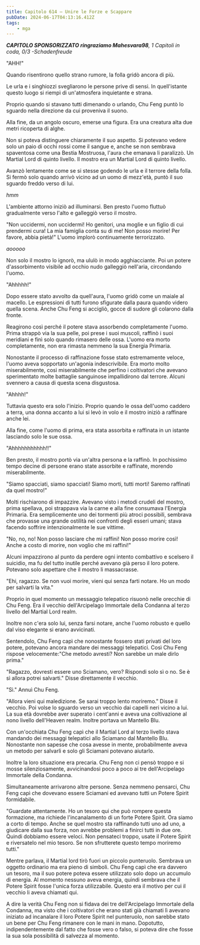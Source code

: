 ```yaml
---
title: Capitolo 614 – Unire le Forze e Scappare
pubDate: 2024-06-17T04:13:16.412Z
tags:
    - mga
---
```



<em><strong>CAPITOLO SPONSORIZZATO ringraziamo Mahesvara98</strong>,
1 Capitoli in coda, 0/3
-Schadenfreude</em>


"AHH!"


Quando risentirono quello strano rumore, la folla gridò ancora di più.


Le urla e i singhiozzi svegliarono le persone prive di sensi. In quell'istante questo luogo si riempì di un'atmosfera inquietante e strana.


Proprio quando si stavano tutti dimenando o urlando, Chu Feng puntò lo sguardo nella direzione da cui proveniva il suono.


Alla fine, da un angolo oscuro, emerse una figura. Era una creatura alta due metri ricoperta di alghe.


Non si poteva distinguere chiaramente il suo aspetto. Si potevano vedere solo un paio di occhi rossi come il sangue e, anche se non sembrava spaventosa come una Bestia Mostruosa, l'aura che emanava li paralizzò. Un Martial Lord di quinto livello. Il mostro era un Martial Lord di quinto livello.


Avanzò lentamente come se si stesse godendo le urla e il terrore della folla. Si fermò solo quando arrivò vicino ad un uomo di mezz'età, puntò il suo sguardo freddo verso di lui.


*hmm*


L'ambiente attorno iniziò ad illuminarsi. Ben presto l'uomo fluttuò gradualmente verso l'alto e galleggiò verso il mostro.


"Non uccidermi, non uccidermi! Ho genitori, una moglie e un figlio di cui prendermi cura! La mia famiglia conta su di me! Non posso morire! Per favore, abbia pietà!" L'uomo implorò continuamente terrorizzato.


*aooooo*


Non solo il mostro lo ignorò, ma ululò in modo agghiacciante. Poi un potere d'assorbimento visibile ad occhio nudo galleggiò nell'aria, circondando l'uomo.


"Ahhhhh!"


Dopo essere stato avvolto da quell'aura, l'uomo gridò come un maiale al macello. Le espressioni di tutti furono sfigurate dalla paura quando videro quella scena. Anche Chu Feng si accigliò, gocce di sudore gli colarono dalla fronte.


Reagirono così perché il potere stava assorbendo completamente l'uomo. Prima strappò via la sua pelle, poi prese i suoi muscoli, raffinò i suoi meridiani e finì solo quando rimasero delle ossa. L'uomo era morto completamente, non era rimasta nemmeno la sua Energia Primaria.


Nonostante il processo di raffinazione fosse stato estremamente veloce, l'uomo aveva sopportato un'agonia indescrivibile. Era morto molto miserabilmente, così miserabilmente che perfino i coltivatori che avevano sperimentato molte battaglie sanguinose impallidirono dal terrore. Alcuni svennero a causa di questa scena disgustosa.


"Ahhhh!"


Tuttavia questo era solo l'inizio. Proprio quando le ossa dell'uomo caddero a terra, una donna accanto a lui si levò in volo e il mostro iniziò a raffinare anche lei.


Alla fine, come l'uomo di prima, era stata assorbita e raffinata in un istante lasciando solo le sue ossa.


"Ahhhhhhhhhhh!!"


Ben presto, il mostro portò via un'altra persona e la raffinò. In pochissimo tempo decine di persone erano state assorbite e raffinate, morendo miserabilmente.


"Siamo spacciati, siamo spacciati! Siamo morti, tutti morti! Saremo raffinati da quel mostro!"


Molti rischiarono di impazzire. Avevano visto i metodi crudeli del mostro, prima spellava, poi strappava via la carne e alla fine consumava l'Energia Primaria. Era semplicemente uno dei tormenti più atroci possibili, sembrava che provasse una grande ostilità nei confronti degli esseri umani; stava facendo soffrire intenzionalmente le sue vittime.


"No, no, no! Non posso lasciare che mi raffini! Non posso morire così! Anche a costo di morire, non voglio che mi raffini!"


Alcuni impazzirono al punto da perdere ogni intento combattivo e scelsero il suicidio, ma fu del tutto inutile perché avevano già perso il loro potere. Potevano solo aspettare che il mostro li massacrasse.


"Ehi, ragazzo. Se non vuoi morire, vieni qui senza farti notare. Ho un modo per salvarti la vita."


Proprio in quel momento un messaggio telepatico risuonò nelle orecchie di Chu Feng. Era il vecchio dell'Arcipelago Immortale della Condanna al terzo livello del Martial Lord realm.


Inoltre non c'era solo lui, senza farsi notare, anche l'uomo robusto e quello dal viso elegante si erano avvicinati.


Sentendolo, Chu Feng capì che nonostante fossero stati privati del loro potere, potevano ancora mandare dei messaggi telepatici. Così Chu Feng rispose velocemente:"Che metodo avresti? Non sarebbe un male dirlo prima."


"Ragazzo, dovresti essere uno Sciamano, vero? Rispondi solo sì o no. Se è sì allora potrei salvarti." Disse direttamente il vecchio.


"Sì." Annuì Chu Feng.


"Allora vieni qui maledizione. Se sarai troppo lento moriremo." Disse il vecchio. Poi volse lo sguardo verso un vecchio dai capelli neri vicino a lui. La sua età dovrebbe aver superato i cent'anni e aveva una coltivazione al nono livello dell'Heaven realm. Inoltre portava un Mantello Blu.


Con un'occhiata Chu Feng capì che il Martial Lord al terzo livello stava mandando dei messaggi telepatici allo Sciamano dal Mantello Blu. Nonostante non sapesse che cosa avesse in mente, probabilmente aveva un metodo per salvarli e solo gli Sciamani potevano aiutarlo.


Inoltre la loro situazione era precaria. Chu Feng non ci pensò troppo e si mosse silenziosamente, avvicinandosi poco a poco ai tre dell'Arcipelago Immortale della Condanna.


Simultaneamente arrivarono altre persone. Senza nemmeno pensarci, Chu Feng capì che dovevano essere Sciamani ed avevano tutti un Potere Spirit formidabile.


"Guardate attentamente. Ho un tesoro qui che può rompere questa formazione, ma richiede l'incanalamento di un forte Potere Spirit. Ora siamo a corto di tempo. Anche se quel mostro sta raffinando tutti uno ad uno, a giudicare dalla sua forza, non avrebbe problemi a finirci tutti in due ore. Quindi dobbiamo essere veloci. Non pensateci troppo, usate il Potere Spirit e riversatelo nel mio tesoro. Se non sfrutterete questo tempo moriremo tutti."


Mentre parlava, il Martial lord tirò fuori un piccolo punteruolo. Sembrava un oggetto ordinario ma era pieno di simboli. Chu Feng capì che era davvero un tesoro, ma il suo potere poteva essere utilizzato solo dopo un accumulo di energia.
Al momento nessuno aveva energia, quindi sembrava che il Potere Spirit fosse l'unica forza utilizzabile. Questo era il motivo per cui il vecchio li aveva chiamati qui.


A dire la verità Chu Feng non si fidava dei tre dell'Arcipelago Immortale della Condanna, ma visto che i coltivatori che erano stati già chiamati lì avevano iniziato ad incanalare il loro Potere Spirit nel punteruolo, non sarebbe stato un bene per Chu Feng rimanere con le mani in mano.
Dopotutto, indipendentemente dal fatto che fosse vero o falso, si poteva dire che fosse la sua sola possibilità di salvezza al momento.
                                



